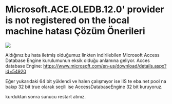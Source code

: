# Microsoft.ACE.OLEDB.12.0' provider is not registered on the local machine hatası Çözüm Önerileri

![](https://docsbimser.blob.core.windows.net/imagecontainer/aa-d67bffe8-5c8e-4052-9b74-6822e7b566cf.png)

Aldığınız bu hata iletmiş olduğumuz linkten indirilebilen Microsoft Access Database Engine kurulumunun eksik olduğu anlamına geliyor.
Acces database Engine:
https://www.microsoft.com/en-us/download/details.aspx?id=54920

Eğer yukarıdaki 64 bit yüklendi ve halen çalışmıyor ise IIS te eba.net pool na bakıp 32 bit true olarak seçili ise AccessDatabaseEngine 32 bit kuruyoruz.



kurduktan sonra sunucu restart atınız.



